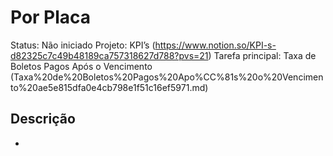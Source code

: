 # Por Placa

Status: Não iniciado Projeto: KPI’s (https://www.notion.so/KPI-s-d82325c7c49b48189ca757318627d788?pvs=21) Tarefa principal: Taxa de Boletos Pagos Após o Vencimento (Taxa%20de%20Boletos%20Pagos%20Apo%CC%81s%20o%20Vencimento%20ae5e815dfa0e4cb798e1f51c16ef5971.md)

## Descrição

*

